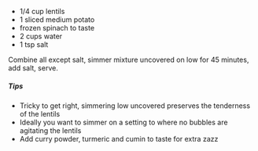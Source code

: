 * 1/4 cup lentils
* 1 sliced medium potato
* frozen spinach to taste
* 2 cups water
* 1 tsp salt

Combine all except salt, simmer mixture uncovered on low for 45 minutes, add salt, serve.

##### Tips
* Tricky to get right, simmering low uncovered preserves the tenderness of the lentils
* Ideally you want to simmer on a setting to where no bubbles are agitating the lentils
* Add curry powder, turmeric and cumin to taste for extra zazz
